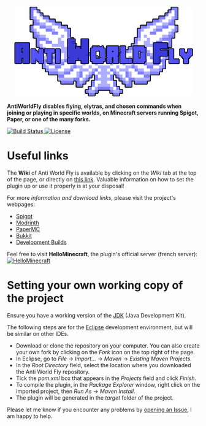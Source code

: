 <p align="center">
<img src ="https://github.com/PyvesB/AntiWorldFly/blob/master/images/banner.png?raw=true" />
</p>

**AntiWorldFly disables flying, elytras, and chosen commands when joining or playing in specific worlds, on Minecraft servers running Spigot, Paper, or one of the many forks.**

[![Build Status](https://img.shields.io/teamcity/build/s/AntiWorldFly_Build?server=https%3A%2F%2Fci.sidpatchy.com&style=flat-square)
](https://ci.sidpatchy.com/project/AntiWorldFly) 
[![License](https://img.shields.io/github/license/PyvesB/AntiWorldFly?style=flat-square)](https://github.com/PyvesB/AntiWorldFly/blob/master/LICENSE)

# Useful links

The **Wiki** of Anti World Fly is available by clicking on the *Wiki* tab at the top of the page, or directly on [this link](https://github.com/PyvesB/AntiWorldFly/wiki). Valuable information on how to set the plugin up or use it properly is at your disposal!

For more *information and download links*, please visit the project's webpages:
- [Spigot](https://www.spigotmc.org/resources/anti-world-fly.5357/)
- [Modrinth](https://modrinth.com/plugin/antiworldfly)
- [PaperMC](https://hangar.papermc.io/Sidpatchy/AntiWorldFly)
- [Bukkit](http://dev.bukkit.org/bukkit-plugins/anti-world-fly/)
- [Development Builds](https://ci.sidpatchy.com/project/AntiWorldFly/)

Feel free to visit **HelloMinecraft**, the plugin's official server (french server):
[![HelloMinecraft](http://img11.hostingpics.net/pics/487719servericon.png)](http://hellominecraft.fr/)

# Setting your own working copy of the project

Ensure you have a working version of the [JDK](http://www.oracle.com/technetwork/java/javase/downloads/jdk8-downloads-2133151.html) (Java Development Kit).

The following steps are for the [Eclipse](https://eclipse.org/) development environment, but will be similar on other IDEs.

* Download or clone the repository on your computer. You can also create your own fork by clicking on the *Fork* icon on the top right of the page.
* In Eclipse, go to *File* -> *Import...* -> *Maven* -> *Existing Maven Projects*.
* In the *Root Directory* field, select the location where you downloaded the Anti World Fly repository.
* Tick the *pom.xml* box that appears in the *Projects* field and click *Finish*.
* To compile the plugin, in the *Package Explorer* window, right click on the imported project, then *Run As* -> *Maven Install*.
* The plugin will be generated in the *target* folder of the project.

Please let me know if you encounter any problems by [opening an Issue](https://github.com/PyvesB/AntiWorldFly/issues/new/choose), I am happy to help.
